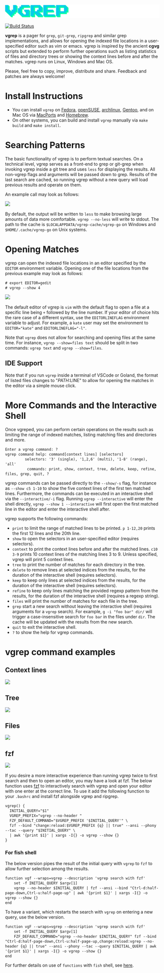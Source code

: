 ![vgrep logo](logo.png)

[![Build Status](https://api.cirrus-ci.com/github/vrothberg/vgrep.svg)](https://cirrus-ci.com/github/vrothberg/vgrep)

**vgrep** is a pager for `grep`, `git-grep`, `ripgrep` and similar grep implementations, and allows for opening the indexed file locations in a user-specified editor such as vim or emacs.  vgrep is inspired by the ancient **cgvg** scripts but extended to perform further operations such as listing statistics of files and directory trees or showing the context lines before and after the matches. vgrep runs on Linux, Windows and Mac OS.

Please, feel free to copy, improve, distribute and share.  Feedback and patches are always welcome!

# Install Instructions

* You can install `vgrep` on [Fedora](https://src.fedoraproject.org/rpms/vgrep), [openSUSE](https://software.opensuse.org/package/vgrep), [archlinux](https://aur.archlinux.org/packages/vgrep/), [Gentoo](https://packages.gentoo.org/packages/app-text/vgrep), and on Mac OS via [MacPorts](https://ports.macports.org/port/vgrep/summary) and [Homebrew](https://formulae.brew.sh/formula/vgrep).
* On other systems, you can build and install `vgrep` manually via `make build` and `make install`.

# Searching Patterns
The basic functionality of vgrep is to perform textual searches. On a technical level, vgrep serves as a front-end to grep or git-grep when invoking vgrep inside a git tree and uses `less` for displaying the results.  All non-vgrep flags and arguments will be passed down to grep.  Results of the last search are cached, so running vgrep without a new query will load previous results and operate on them.

An example call may look as follows:

![](screenshots/vgrep-simple-search.png)

By default, the output will be written to `less` to make browsing large amounts of data more comfortable. `vgrep --no-less` will write to stdout.  The path to the cache is `$LOCALAPPDATA/vgrep-cache/vgrep-go` on Windows and `$HOME/.cache/vgrep-go` on Unix systems.

# Opening Matches
vgrep can open the indexed file locations in an editor specified by the `EDITOR` environment variable. Opening one of the file locations from the previous example may look as follows:

```
# export EDITOR=gedit
# vgrep --show 4
```

![](screenshots/vgrep-show-gedit.png)

The default editor of vgrep is `vim` with the default flag to open a file at a specific line being `+` followed by the line number.  If your editor of choice hits the rare case of a different syntax, use the `EDITORLINEFLAG` environment variable to adjust.  For example, a `kate` user may set the environment to ``EDITOR="kate"`` and ``EDITORLINEFLAG="-l"``.

Note that `vgrep` does not allow for searching and opening files at the same time. For instance, `vgrep --show=files text` should be split in two commands: `vgrep text` and `vgrep --show=files`.

## IDE Support

Note that if you run `vgrep` inside a terminal of VSCode or Goland, the format of listed files changes to "$PATH:$LINE" to allow for opening the matches in the editor via a simple mouse click.

# More Commands and the Interactive Shell

Once vgreped, you can perform certain operations on the results such as limiting the range of indexed matches, listing matching files and directories and more.
```
Enter a vgrep command: ?
vgrep command help: command[context lines] [selectors]
         selectors: '3' (single), '1,2,6' (multi), '1-8' (range), 'all'
          commands: print, show, context, tree, delete, keep, refine, files, grep, quit, ?
```
vgrep commands can be passed directly to the ``--show/-s`` flag, for instance as ``--show c5 1-10`` to show the five context lines of the first ten matched lines.  Furthermore, the commands can be executed in an interactive shell via the ``--interactive/-i`` flag. Running ``vgrep --interactive`` will enter the shell directly, ``vgrep --show 1 --interactive`` will first open the first matched line in the editor and enter the interactive shell after.

vgrep supports the following commands:

- ``print`` to limit the range of matched lines to be printed. ``p 1-12,20`` prints the first 12 lines and the 20th line.
- ``show`` to open the selectors in an user-specified editor (requires selectors).
- ``context`` to print the context lines before and after the matched lines. ``c10 3-9`` prints 10 context lines of the matching lines 3 to 9.  Unless specified, vgrep will print 5 context lines.
- ``tree`` to print the number of matches for each directory in the tree.
- ``delete`` to remove lines at selected indices from the results, for the duration of the interactive shell (requires selectors).
- ``keep`` to keep only lines at selected indices from the results, for the duration of the interactive shell (requires selectors).
- ``refine`` to keep only lines matching the provided regexp pattern from the results, for the duration of the interactive shell (requires a regexp string).
- ``files`` will print the number of matches for each file in the tree.
- ``grep`` start a new search without leaving the interactive shell (requires arguments for a ``vgrep`` search). For example, ``g -i "foo bar" dir/`` will trigger a case-insensitive search for ``foo bar`` in the files under ``dir``. The cache will be updated with the results from the new search.
- ``quit`` to exit the interactive shell.
- ``?`` to show the help for vgrep commands.

# vgrep command examples

## Context lines
![](screenshots/vgrep-context.png)

## Tree
![](screenshots/vgrep-tree.png)

## Files
![](screenshots/vgrep-files.png)

## fzf

![](https://user-images.githubusercontent.com/7258858/103111382-b00c7f80-464c-11eb-9e47-c36ed89253a1.png)

If you desire a more interactive experience than running vgrep twice to first search and then to open an editor, you may have a look at fzf. The below function uses [fzf](https://github.com/junegunn/fzf) to interactively search with vgrep and open your editor with one enter at the correct line.
To use it add the following function to your ``.bashrc`` and install fzf alongside vgrep and ripgrep.

```shell
vgrep() {
  INITIAL_QUERY="$1"
  VGREP_PREFIX="vgrep --no-header "
  FZF_DEFAULT_COMMAND="$VGREP_PREFIX '$INITIAL_QUERY'" \
  fzf --bind "change:reload:$VGREP_PREFIX {q} || true" --ansi --phony --tac --query "$INITIAL_QUERY" \
  | awk '{print $1}' | xargs -I{} -o vgrep --show {}
}
```

### For fish shell

The below version pipes the result of the initial query with `vgrep` to `fzf` to allow further selection among the results. 

```fish
function vgf --wraps=vgrep --description 'vgrep search with fzf'
    set -f INITIAL_QUERY $argv[1]
    vgrep --no-header $INITIAL_QUERY | fzf --ansi --bind "Ctrl-d:half-page-down,Ctrl-u:half-page-up" | awk '{print $1}' | xargs -I{} -o vgrep --show {}
end
```

To have a variant, which restarts the search with `vgrep` on entering a new query, use the below version.

```fish
function vgF --wraps=vgrep --description 'vgrep search with fzf'
    set -f INITIAL_QUERY $argv[1]
    FZF_DEFAULT_COMMAND="vgrep --no-header $INITIAL_QUERY" fzf --bind "Ctrl-d:half-page-down,Ctrl-u:half-page-up,change:reload:vgrep --no-header {q} || true" --ansi --phony --tac --query $INITIAL_QUERY | awk '{print $1}' | xargs -I{} -o vgrep --show {}
end
```

For further details on use of `functions` with `fish` shell, see [here](https://fishshell.com/docs/current/language.html#syntax-function). 
